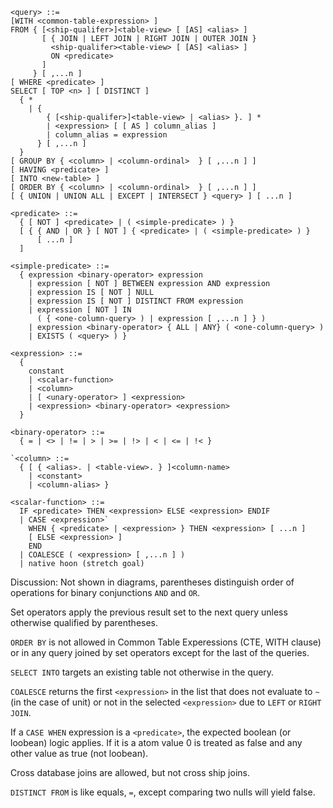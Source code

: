 ```
<query> ::=
[WITH <common-table-expression> ]
FROM { [<ship-qualifer>]<table-view> [ [AS] <alias> ]
       [ { JOIN | LEFT JOIN | RIGHT JOIN | OUTER JOIN }
         <ship-qualifer><table-view> [ [AS] <alias> ]
         ON <predicate>
       ]
     } [ ,...n ]
[ WHERE <predicate> ]
SELECT [ TOP <n> ] [ DISTINCT ]
  { * 
    | {
        { [<ship-qualifer>]<table-view> | <alias> }. ] *
        | <expression> [ [ AS ] column_alias ]
        | column_alias = expression
      } [ ,...n ]
  }
[ GROUP BY { <column> | <column-ordinal>  } [ ,...n ] ]
[ HAVING <predicate> ]
[ INTO <new-table> ]
[ ORDER BY { <column> | <column-ordinal>  } [ ,...n ] ]
[ { UNION | UNION ALL | EXCEPT | INTERSECT } <query> ] [ ...n ]
```

```
<predicate> ::= 
  { [ NOT ] <predicate> | ( <simple-predicate> ) }
  [ { { AND | OR } [ NOT ] { <predicate> | ( <simple-predicate> ) }
      [ ...n ]
  ]
```

```
<simple-predicate> ::=
  { expression <binary-operator> expression
    | expression [ NOT ] BETWEEN expression AND expression
    | expression IS [ NOT ] NULL
    | expression IS [ NOT ] DISTINCT FROM expression
    | expression [ NOT ] IN
      ( { <one-column-query> ) | expression [ ,...n ] } )
    | expression <binary-operator> { ALL | ANY} ( <one-column-query> )
    | EXISTS ( <query> ) }
```

```
<expression> ::=
  {
    constant
    | <scalar-function>
    | <column>
    | [ <unary-operator> ] <expression>
    | <expression> <binary-operator> <expression>
  }
```

```
<binary-operator> ::=
  { = | <> | != | > | >= | !> | < | <= | !< }
```

```
`<column> ::=
  { [ { <alias>. | <table-view>. } ]<column-name>
    | <constant> 
    | <column-alias> }
```

```
<scalar-function> ::=
  IF <predicate> THEN <expression> ELSE <expression> ENDIF
  | CASE <expression>`
    WHEN { <predicate> | <expression> } THEN <expression> [ ...n ]
    [ ELSE <expression> ]
    END
  | COALESCE ( <expression> [ ,...n ] )
  | native hoon (stretch goal)
```

Discussion:
Not shown in diagrams, parentheses distinguish order of operations for binary conjunctions `AND` and `OR`.

Set operators apply the previous result set to the next query unless otherwise qualified by parentheses.

`ORDER BY` is not allowed in Common Table Experessions (CTE, WITH clause) or in any query joined by set operators except for the last of the queries.

`SELECT INTO` targets an existing table not otherwise in the query.

`COALESCE` returns the first `<expression>` in the list that does not evaluate to `~` (in the case of unit) or not in the selected `<expression>` due to `LEFT` or `RIGHT JOIN`.

If a `CASE WHEN` expression is a `<predicate>`, the expected boolean (or loobean) logic applies. If it is a <expression> atom value 0 is treated as false and any other value as true (not loobean).

Cross database joins are allowed, but not cross ship joins.

`DISTINCT FROM` is like equals, `=`, except comparing two nulls will yield false.
